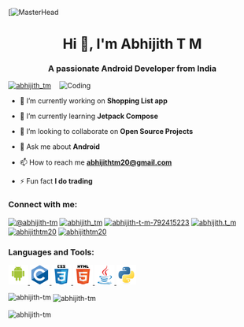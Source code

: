 [![MasterHead](https://1.bp.blogspot.com/-7A4WynwLsMw/XbBpCXG8fHI/AAAAAAAAMt4/uOa1bpLskYgrwGbllhSu2SDj_Mig8SXJQCLcBGAsYHQ/s1600/2000_600px.gif)
<h1 align="center">Hi 👋, I'm Abhijith T M</h1>
<h3 align="center">A passionate Android Developer from India</h3>
<img align="right" alt="Coding" width="400" src="https://cdn.dribbble.com/users/1162077/screenshots/3848914/programmer.gif">
<p align="left"> <a href="https://twitter.com/abhijith_tm" target="blank"><img src="https://img.shields.io/twitter/follow/abhijith_tm?logo=twitter&style=for-the-badge" alt="abhijith_tm" /></a> </p>

- 🔭 I’m currently working on **Shopping List app**

- 🌱 I’m currently learning **Jetpack Compose**

- 🤝 I’m looking to collaborate on **Open Source Projects**

- 💬 Ask me about **Android**

- 📫 How to reach me **abhijithtm20@gmail.com**

- ⚡ Fun fact **I do trading**

<h3 align="left">Connect with me:</h3>
<p align="left">
<a href="https://dev.to/@abhijith-tm" target="blank"><img align="center" src="https://raw.githubusercontent.com/rahuldkjain/github-profile-readme-generator/master/src/images/icons/Social/devto.svg" alt="@abhijith-tm" height="30" width="40" /></a>
<a href="https://twitter.com/abhijith_tm" target="blank"><img align="center" src="https://raw.githubusercontent.com/rahuldkjain/github-profile-readme-generator/master/src/images/icons/Social/twitter.svg" alt="abhijith_tm" height="30" width="40" /></a>
<a href="https://linkedin.com/in/abhijith-t-m-792415223" target="blank"><img align="center" src="https://raw.githubusercontent.com/rahuldkjain/github-profile-readme-generator/master/src/images/icons/Social/linked-in-alt.svg" alt="abhijith-t-m-792415223" height="30" width="40" /></a>
<a href="https://instagram.com/abhijith.t_m" target="blank"><img align="center" src="https://raw.githubusercontent.com/rahuldkjain/github-profile-readme-generator/master/src/images/icons/Social/instagram.svg" alt="abhijith.t_m" height="30" width="40" /></a>
<a href="https://www.hackerrank.com/abhijithtm20" target="blank"><img align="center" src="https://raw.githubusercontent.com/rahuldkjain/github-profile-readme-generator/master/src/images/icons/Social/hackerrank.svg" alt="abhijithtm20" height="30" width="40" /></a>
<a href="https://www.leetcode.com/abhijithtm20" target="blank"><img align="center" src="https://raw.githubusercontent.com/rahuldkjain/github-profile-readme-generator/master/src/images/icons/Social/leet-code.svg" alt="abhijithtm20" height="30" width="40" /></a>
</p>

<h3 align="left">Languages and Tools:</h3>
<p align="left"> <a href="https://developer.android.com" target="_blank" rel="noreferrer"> <img src="https://raw.githubusercontent.com/devicons/devicon/master/icons/android/android-original-wordmark.svg" alt="android" width="40" height="40"/> </a> <a href="https://www.cprogramming.com/" target="_blank" rel="noreferrer"> <img src="https://raw.githubusercontent.com/devicons/devicon/master/icons/c/c-original.svg" alt="c" width="40" height="40"/> </a> <a href="https://www.w3schools.com/css/" target="_blank" rel="noreferrer"> <img src="https://raw.githubusercontent.com/devicons/devicon/master/icons/css3/css3-original-wordmark.svg" alt="css3" width="40" height="40"/> </a> <a href="https://www.w3.org/html/" target="_blank" rel="noreferrer"> <img src="https://raw.githubusercontent.com/devicons/devicon/master/icons/html5/html5-original-wordmark.svg" alt="html5" width="40" height="40"/> </a> <a href="https://www.java.com" target="_blank" rel="noreferrer"> <img src="https://raw.githubusercontent.com/devicons/devicon/master/icons/java/java-original.svg" alt="java" width="40" height="40"/> </a> <a href="https://www.python.org" target="_blank" rel="noreferrer"> <img src="https://raw.githubusercontent.com/devicons/devicon/master/icons/python/python-original.svg" alt="python" width="40" height="40"/> </a> </p>

<p><img align="left" src="https://github-readme-stats.vercel.app/api/top-langs?username=abhijith-tm&show_icons=true&locale=en&layout=compact" alt="abhijith-tm" /></p>

<p>&nbsp;<img align="center" src="https://github-readme-stats.vercel.app/api?username=abhijith-tm&show_icons=true&locale=en" alt="abhijith-tm" /></p>

<p><img align="center" src="https://github-readme-streak-stats.herokuapp.com/?user=abhijith-tm&" alt="abhijith-tm" /></p>
